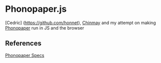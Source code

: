 # Phonopaper.js

[Cedric] (https://github.com/honnet), [Chinmay](https://github.com/notthetup/) and my attempt on making [Phonopaper](http://www.warmplace.ru/soft/phonopaper/) run in JS and the browser


## References

[Phonopaper Specs](http://www.warmplace.ru/soft/phonopaper/PhonoPaper%20specification%20(en).png)


